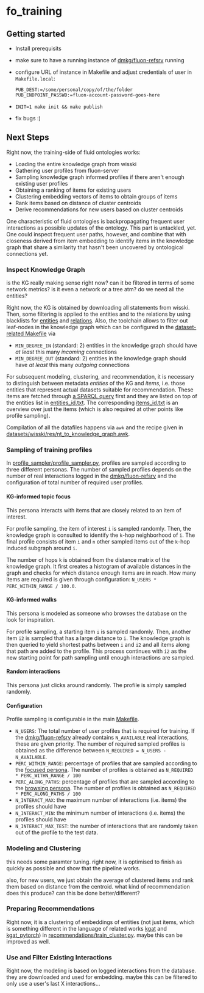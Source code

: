 # fo_training

## Getting started

* Install prerequisits
* make sure to have a running instance of [dmkg/fluon-refsrv](https://gitlab.uni-bayreuth.de:dmkg/fluon-refsrv) running
* configure URL of instance in Makefile and adjust credentials of user in `Makefile.local`:
  ```
  PUB_DEST:=/some/personal/copy/of/the/folder
  PUB_ENDPOINT_PASSWD:=fluon-account-password-goes-here
  ```

* ```INIT=1 make init && make publish```
* fix bugs :)

## Next Steps

Right now, the training-side of fluid ontologies works:

* Loading the entire knowledge graph from wisski
* Gathering user profiles from fluon-server
* Sampling knowledge graph informed profiles if there aren't enough existing user profiles
* Obtaining a ranking of items for existing users
* Clustering embedding vectors of items to obtain groups of items
* Rank items based on distance of cluster centroids
* Derive recommendations for new users based on cluster centroids

One characteristic of fluid ontologies is backpropagating frequent user interactions as possible updates of the ontology. This part is untackled, yet. One could inspect frequent user paths, however, and combine that with closeness derived from item embedding to identify items in the knowledge graph that share a similarity that hasn't been uncovered by ontological connections yet. 

### Inspect Knowledge Graph

is the KG really making sense right now? can it be filtered in terms of some network metrics? is it even a network or a tree atm? do we need all the entities?

Right now, the KG is obtained by downloading all statements from wisski. Then, some filtering is applied to the entities and to the relations by using blacklists for [entities](datasets/wisski/res/filter_predicates) and [relations](datasets/wisski/res/filter_relations). Also, the toolchain allows to filter out leaf-nodes in the knowledge graph which can be configured in the [dataset-related Makefile](datasets/wisski/Makefile) via

* `MIN_DEGREE_IN` (standard: 2) entities in the knowledge graph should have *at least* this many *incoming* connections
* `MIN_DEGREE_OUT` (standard: 2) entities in the knowledge graph should have *at least* this many *outgoing* connections

For subsequent modeling, clustering, and recommendation, it is necessary to distinguish between metadata *entities* of the KG and *items*, i.e. those entities that represent actual datasets suitable for recommendation. These items are fetched through [a SPARQL query](datasets/wisski/res/fetch_items.sparql) first and they are listed on top of the entities list in [entities_id.txt](datasets/wisski/entities_id.txt). The corresponding [items_id.txt](datasets/wisski/items_id.txt) is an overview over just the items (which is also required at other points like profile sampling).

Compilation of all the datafiles happens via `awk` and the recipe given in [datasets/wisski/res/nt_to_knowledge_graph.awk](datasets/wisski/res/nt_to_knowledge_graph.awk).

### Sampling of training profiles

In [profile_sampler/profile_sampler.py](profile_sampler/profile_sampler.py), profiles are sampled according to three different personas. The number of sampled profiles depends on the number of real interactions logged in the [dmkg/fluon-refsrv](https://gitlab.uni-bayreuth.de:dmkg/fluon-refsrv) and the configuration of total number of required user profiles.

#### KG-informed topic focus

This persona interacts with items that are closely related to an item of interest.

For profile sampling, the item of interest `i` is sampled randomly. Then, the knowledge graph is consulted to identify the `k`-hop neighborhood of `i`. The final profile consists of item `i` and `n` other sampled items out of the `k`-hop induced subgraph around `i`. 

The number of hops `k` is obtained from the distance matrix of the knowledge graph. It first creates a histogram of available distances in the graph and checks for which distance enough items are in reach. How many items are required is given through configuration: `N_USERS * PERC_WITHIN_RANGE / 100.0`.

#### KG-informed walks

This persona is modeled as someone who browses the database on the look for inspiration.

For profile sampling, a starting item `i` is sampled randomly. Then, another item `i2` is sampled that has a large distance to `i`. The knowledge graph is then queried to yield shortest paths between `i` and `i2` and all items along that path are added to the profile. This process continues with `i2` as the new starting point for path sampling until enough interactions are sampled.

#### Random interactions

This persona just clicks around randomly. The profile is simply sampled randomly.

#### Configuration

Profile sampling is configurable in the main [Makefile](Makefile). 

* `N_USERS`: The total number of user profiles that is required for training. If the [dmkg/fluon-refsrv](https://gitlab.uni-bayreuth.de:dmkg/fluon-refsrv) already contains `N_AVAILABLE` real interactions, these are given priority. The number of required sampled profiles is obtained as the difference between `N_REQUIRED = N_USERS - N_AVAILABLE`.
* `PERC_WITHIN_RANGE`: percentage of profiles that are sampled according to the [focused persona](#kg-informed-topic-focus). The number of profiles is obtained as `N_REQUIRED * PERC_WITHN_RANGE / 100`
* `PERC_ALONG_PATHS`: percentage of profiles that are sampled according to the [browsing persona](#kg-informed-walks). The number of profiles is obtained as `N_REQUIRED * PERC_ALONG_PATHS / 100`
* `N_INTERACT_MAX`: the maximum number of interactions (i.e. items) the profiles should have 
* `N_INTERACT_MIN`: the minimum number of interactions (i.e. items) the profiles should have 
* `N_INTERACT_MAX_TEST`: the number of interactions that are randomly taken out of the profile to the test data.

### Modeling and Clustering

this needs some paramter tuning. right now, it is optimised to finish as quickly as possible and show that the pipeline works.

also, for new users, we just obtain the average of clustered items and rank them based on distance from the centroid. what kind of recommendation does this produce? can this be done better/different?

### Preparing Recommendations

Right now, it is a clustering of embeddings of entities (not just items, which is something different in the language of related works [kgat](kgat) and [kgat_pytorch](kgat_pytorch)) in [recommendations/train_cluster.py](recommendations/train_cluster.py). maybe this can be improved as well.

### Use and Filter Existing Interactions

Right now, the modeling is based on logged interactions from the database. they are downloaded and used for embedding. maybe this can be filtered to only use a user's last X interactions...
